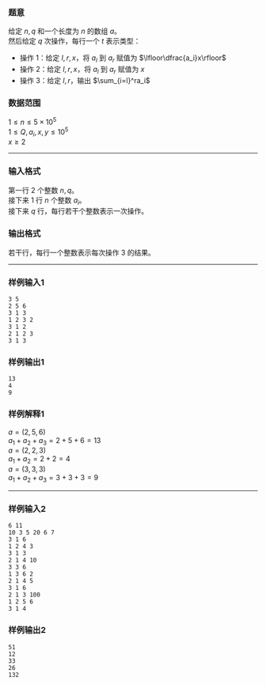 ### 题意
给定 $n,q$ 和一个长度为 $n$ 的数组 $a$。  
然后给定 $q$ 次操作，每行一个 $t$ 表示类型：
- 操作 $1$：给定 $l,r,x$，将 $a_l$ 到 $a_r$ 赋值为 $\lfloor\dfrac{a_i}x\rfloor$
- 操作 $2$：给定 $l,r,x$，将 $a_l$ 到 $a_r$ 赋值为 $x$
- 操作 $3$：给定 $l,r$，输出 $\sum_{i=l}^ra_i$
### 数据范围
$1\le n\le 5\times 10^5$  
$1\le Q,a_i,x,y\le 10^5$  
$x\ge 2$

---
### 输入格式
第一行 $2$ 个整数 $n,q$。  
接下来 $1$ 行 $n$ 个整数 $a_i$。  
接下来 $q$ 行，每行若干个整数表示一次操作。
### 输出格式
若干行，每行一个整数表示每次操作 $3$ 的结果。

---
### 样例输入1
```
3 5
2 5 6
3 1 3
1 2 3 2
3 1 2
2 1 2 3
3 1 3
```
### 样例输出1
```
13
4
9
```
### 样例解释1
$a=(2,5,6)$  
$a_1+a_2+a_3=2+5+6=13$  
$a=(2,2,3)$  
$a_1+a_2=2+2=4$  
$a=(3,3,3)$  
$a_1+a_2+a_3=3+3+3=9$

---
### 样例输入2
```
6 11
10 3 5 20 6 7
3 1 6
1 2 4 3
3 1 3
2 1 4 10
3 3 6
1 3 6 2
2 1 4 5
3 1 6
2 1 3 100
1 2 5 6
3 1 4
```
### 样例输出2
```
51
12
33
26
132
```